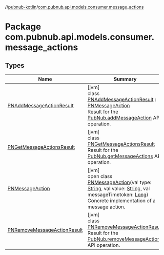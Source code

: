//[pubnub-kotlin](../../index.md)/[com.pubnub.api.models.consumer.message_actions](index.md)

# Package com.pubnub.api.models.consumer.message_actions

## Types

| Name | Summary |
|---|---|
| [PNAddMessageActionResult](-p-n-add-message-action-result/index.md) | [jvm]<br>class [PNAddMessageActionResult](-p-n-add-message-action-result/index.md) : [PNMessageAction](-p-n-message-action/index.md)<br>Result for the [PubNub.addMessageAction](../com.pubnub.api/-pub-nub/add-message-action.md) API operation. |
| [PNGetMessageActionsResult](-p-n-get-message-actions-result/index.md) | [jvm]<br>class [PNGetMessageActionsResult](-p-n-get-message-actions-result/index.md)<br>Result for the [PubNub.getMessageActions](../com.pubnub.api/-pub-nub/get-message-actions.md) API operation. |
| [PNMessageAction](-p-n-message-action/index.md) | [jvm]<br>open class [PNMessageAction](-p-n-message-action/index.md)(val type: [String](https://kotlinlang.org/api/latest/jvm/stdlib/kotlin/-string/index.html), val value: [String](https://kotlinlang.org/api/latest/jvm/stdlib/kotlin/-string/index.html), val messageTimetoken: [Long](https://kotlinlang.org/api/latest/jvm/stdlib/kotlin/-long/index.html))<br>Concrete implementation of a message action. |
| [PNRemoveMessageActionResult](-p-n-remove-message-action-result/index.md) | [jvm]<br>class [PNRemoveMessageActionResult](-p-n-remove-message-action-result/index.md)<br>Result for the [PubNub.removeMessageAction](../com.pubnub.api/-pub-nub/remove-message-action.md) API operation. |
